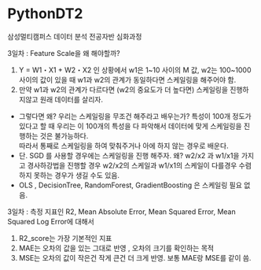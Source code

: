 # PythonDT2
삼성멀티캠퍼스 데이터 분석 전공자반 심화과정

<p>
  
  3일차 : Feature Scale을 왜 해야할까? <br>
  
  1. Y = W1・X1 + W2・X2 인 상황에서 w1은 1~10 사이의  M 값, w2는 100~1000 사이의 값이 있을 때 w1과 w2의 관계가 동일하다면 스케일링을 해주어야 함.
  2. 만약 w1과 w2의 관계가 다르다면 (w2의 중요도가 더 높다면) 스케일링을 진행하지않고 원래 데이터를 살리자.
  
  - 그렇다면 왜? 우리는 스케일링을 무조건 해주라고 배우는가? 특성이 100개 정도가 있다고 할 때 우리는 이 100개의 특성을 다 파악해서 데이터에 맞게 스케일링을 진행하는 것은 불가능하다. <br>
  따라서 통째로 스케일링을 하여 맞춰주거나 아에 하지 않는 경우로 배운다.
  - 단. SGD 를 사용할 경우에는 스케일링을 진행 해주자. 왜? w2/x2 과 w1/x1을 가지고 경사하강법을 진행할 경우 w2/x2의 스케일과  w1/x1의 스케일이 다를경우 수렴하지 못하는 경우가 생길 수도 있음.
  - OLS , DecisionTree, RandomForest, GradientBoosting 은 스케일링 필요 없음.  

</p>

<p>
  
  3일차 : 측정 지표인 R2, Mean Absolute Error, Mean Squared Error, Mean Squared Log Error에 대해서 <br>
  
  1. R2_score는 가장 기본적인 지표
  2. MAE는 오차의 값을 있는 그대로 반영 , 오차의 크기를 확인하는 목적
  3. MSE는 오차의 값이 작은건 작게 큰건 더 크게 반영. 보통 MAE랑 MSE를 같이 씀.
 

</p>
